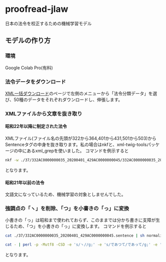# proofread-jlaw
日本の法令を校正するための機械学習モデル



## モデルの作り方
### 環境
Google Colab Pro(有料)
### 法令データをダウンロード
[XML一括ダウンロード](https://elaws.e-gov.go.jp/download/)のページで左側のメニューから「法令分類データ」を選び、50種のデータをそれぞれダウンロードし、伸張します。
### XMLファイルから文章を抜き取り
#### 昭和22年以降に制定された法令
XMLファイル(ファイル名の先頭が322から364,401から431,501から503)からSentenceタグの中身を抜き取ります。私の場合はnkfと、xml-twig-toolsパッケージの中にあるxml_grepを使いました。
コマンドを例示すると
```grepsentence.sh
nkf -w ./37/332AC0000000035_20200401_429AC0000000045/332AC0000000035_20200401_429AC0000000045.xml | xml_grep 'Sentence' --text_only /dev/stdin > ./37/332AC0000000035_20200401_429AC0000000045.sentence
```
となります。
#### 昭和21年以前の法令
文語文になっているため、機械学習の対象としませんでした。
### 強調点の「ヽ」を削除、「つ」を小書きの「っ」に変換
小書きの「っ」は昭和まで使われておらず、このままでは分かち書きに支障が生じるため、「つ」を小書きの「っ」に変換します。
コマンドを例示すると
``` nomalizeall.sh
cat ./37/332AC0000000035_20200401_429AC0000000045.sentence | sh normalize2.sh > ./37/332AC0000000035_20200401_429AC0000000045.sentence.nml
```
``` normalize2.sh
cat - | perl -p -Mutf8 -CSD -e 's/ヽ//g;' -e 's/であつて/であって/g;' -e 's/であつた/であった/g;' -e 's/のあつた/のあった/g;' -e 's/にあつた/にあった/g;' -e 's/あつては/あっては/g;' -e 's/をもつて/をもって/g;' -e 's/によつて/によって/g;' -e 's/しなかつた/しなかった/g;' -e 's/ねじつた/ねじった/g;' -e 's/をはつた/をはった/g;' -e 's/にそつて/にそって/g;' -e 's/にはつて/にはって/g;' -e 's/つづつた/つづった/g;' -e 's/とつた/とった/g;' -e 's/なつた/なった/g;' -e 's/かかつた/かかった/g;' -e 's/いつて/いって/g;' -e 's/(\p{Han})つ([たて])/$1っ$2/g;'
```
となります。
